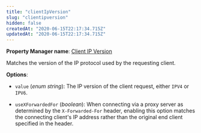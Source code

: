 ```yaml
---
title: "clientIpVersion"
slug: "clientipversion"
hidden: false
createdAt: "2020-06-15T22:17:34.715Z"
updatedAt: "2020-06-15T22:17:34.715Z"
---
```

__Property Manager name__: [Client IP Version](https://control.akamai.com/wh/CUSTOMER/AKAMAI/en-US/WEBHELP/property-manager/property-manager-help/csh_lookup.html?id=PM_0019)

Matches the version of the IP protocol used by the requesting client.

__Options__:

- `value` (_enum string_): The IP version of the client request, either `IPV4` or `IPV6`.

- `useXForwardedFor` (_boolean_): When connecting via a proxy server as determined by the `X-Forwarded-For` header, enabling this option matches the connecting client's IP address rather than the original end client specified in the header.

